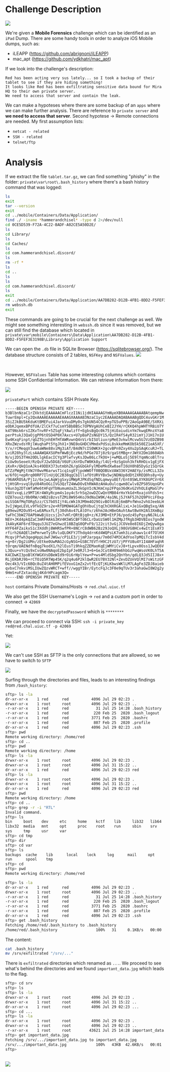 # Challenge Description

<img src="images/img1.png" />
<br>

We're given a **Mobile Forensics** challenge which can be identified as an `iPad` Dump.
There are some handy tools in order to analyze iOS Mobile dumps, such as:
* iLEAPP (https://github.com/abrignoni/iLEAPP)
* mac_apt (https://github.com/ydkhatri/mac_apt)

If we look into the challenge's description:
```
Red has been acting very sus lately... so I took a backup of their tablet to see if they are hiding something!
It looks like Red has been exfiltrating sensitive data bound for Mira HQ to their own private server. 
We need to access that server and contain the leak.
```

We can make a hypoteses where there are some backup of an `apps` where we can make further analysis.
There are reference to `private server` and **we need to access that server**. 
Second hypotese -> Remote connections are needed.
My first assumption lists:
* `netcat - related`
* `SSH - related`
* `telnet/ftp`

# Analysis

If we extract the file `tablet.tar.gz`, we can find something "phishy" in the folder:
`private\var\root\.bash_history` where there's a bash history command that was logged:

```bash
ls
exit
tar --version
exit
cd ../mobile/Containers/Data/Application/
find ./ -iname *hammerandchisel* -type d 2>/dev/null
cd 0CE5D539-F72A-4C22-BADF-A02CE5A50D2E/
ls
cd Library/
ls
cd Caches/
ls
cd com.hammerandchisel.discord/
ls
rm -rf *
ls
cd ..
ls
ls
cd com.hammerandchisel.discord/
ls
exit
cd ../mobile/Containers/Data/Application/AA7DB282-D12B-4FB1-8DD2-F5FEF3E3198B/Library/Application\ Support/
rm webssh.db 
exit
```

These commands are going to be crucial for the next challenge as well. We might see something interesting in
`webssh.db` since it was removed, but we can still find the database which located in
`private\var\mobile\Containers\Data\Application\AA7DB282-D12B-4FB1-8DD2-F5FEF3E3198B\Library\Application Support`

We can open the `.db` file in SQLite Browser (https://sqlitebrowser.org/).
The database structure consists of 2 tables, `NSFKey` and `NSFValues`.
<img src="images/img2.png" />

<br>

However, `NSFValues` Table has some interesting columns which contains some SSH Confidential Information.
We can retrieve information from there:

<img src="images/img3.png" />
<br>

`privatePart` which contains SSH Private Key.
```
-----BEGIN OPENSSH PRIVATE KEY-----
b3BlbnNzaC1rZXktdjEAAAAACmFlczI1Ni1jdHIAAAAGYmNyeXB0AAAAGAAAABAtqempNw
TuwrEmpl+Cy2QxAAAAEAAAAAEAAAGXAAAAB3NzaC1yc2EAAAADAQABAAABgQDC4uvGKr1M
35iZJkBU5kKduKtBMEFui4JarkVuuDMy0s7gkUN54CQzR+pTG5uPPB/2AoGpA9BE/5XRXi
eObKJqemxBPdfUA/ZlCkf7uCsmY5BbBBSc7dPNVgAUhCeBI2JYH/rCKKQ4hpWHTYRBiU7Y
k4T9Nsk6rsIZKvTnvRF+5ZSqFjYAwlzff+EgbsBgQc0k75jHiEoiudinYm7kwqEMnzXYa8
perPtukJ3QaOjgPP6tOSD4P0X7Axcs+U7pBaPZsNGDY15/QzIR4fS4yR32imYjJ1H17n1U
Ew4KxqFinpt/qGZTGjnhEHfHfAWRvwnQ4nVirbISUliuxrpMeE3vkwlMcvw5UJVzEDZB98
XRxZWzvdsYRjlWuqhaPt5YgJhX1+3NE0oGHDCVMmdxPdSsL8skkeMmKOb5k50EZ1eA5XF/
Y/x/rCMeqqV3uw6aWNe88viMg3iAT/B4dN7cIS0WKX+2gcvBPn9Zxy4Xu2pSAqKcuRJ+TL
LviR28hy3lzLsAAAWQAXSUPmfWwBjEczNd/hPGe7O7j8z9/gaStMBg+rJWtV2Dm1860Abh
N/uj2DS3THm2ODLlgkEacICYg3PlwfvyKsJDw86Lc7kOU+j+wMQLoSj5E9lYqmNcoBlTru
CiUw9oSeoeV/RzQuYJ2w5DG8/V6UFiXnYDuTW0Kk8y/l4Uj+9zSgUoh3kfkRHOiv1gEjFX
iKxR+/QkQ1oAJks49DDX373utmbhZ6/gGGbGkFylMDeMkdXw0aeTI6UX0hB5DyGz1SQrGk
bTZzPWgMjtVWJY0wvM6arwsT1cq1sgEYjpoWWOff0BQOBUxVAW336Y2HAEYp/zsMCLL3Zo
w/6fOj+epRrq00RP7IlnUjQC2B38qgCbIllafOtURVYBx5wjNDNUp8dDt2XREQ0hs8y+Uy
/96AKROSA/Pj1z/6xjwLAqWjgSxyiMWpRJPKdSqfNDLqmwyu8Ef/Ent0SWLXYK8GPCVr6X
tjHtGR+svql8yU04RoOGiIVG3QzTZ4WwDOvEhRWA0zAHAuOulcqwm8Cwlv8ZPS05UqoGPx
V4un3g2DTsWfaMe6tHFqVTbNumumUaZL3kGpVIcNJKmCnp2FPqo36dKvG2VhOLEqMaGlPv
FAXtvxqLiz9MT1Kr4WXyRcpm4s1oy4c5rhSq2owDZCwQntMB04rHxYkGd+RxajoVFds5+c
UZ87oux2/0b0RW/cWB2sBzvsTZMi8W954KoJ9dNaIW9K/4a1NLj5JYAF5Jh2Q9PVciFOxp
oiSSOAfMqTORg5zz/CS7bO5IjY4LcWk19JM9m4O29OivBOlRiBj6mBPnfWno2vhUJeebLH
3vIjWgeLEVLv9fkOZ9rs2e+RfDMOW4GATgOhVbuCjtqChCHXRGAlixL+Je1GxQBg5xq/AN
g89ewzM2Ou95+LwEAMuxfLfj30dhAv47LAlOYv/z6hmJAcHBeOAuhtAwtBwVH2AS3XmBqz
twFhC3bWZ7OAPbWwBjUzcsj2n7vHlrQRtBjq0+z/KJ3MD+EtPJ6/podz45yPqsyN6JkLcA
NEV+JKd4pkQZaC3mRFHAkG3KV4K5WSCBFTd6CLrDaUzSW0l1HZMpJfRgb3HDVBIos7gndW
1kAkyKAF6rd7Dqqu3JUZ7eGhwzE18BZqG0QPxF9/122cit3vGjJCOVe8e8I6DjZmQyw8ga
HYF64FZaikxS1c3Xddhj8WHRSwfPR+8NCrC8dWB62Bz29JoQXLj98GVG8HCv4wIt1EsAY3
rfirh26AQEl2mPmrweTy1RvluQLOKFYJThdq4drnKd4WQPsLK7umh3izahawv1c4f7OlKH
McqvjPfwh3qegHppLUwFJWGw/cP1LE3/jjmPJarpqa/7m0d74M3CAdYoo7pMQiTcIsbV4d
+g+0r/Dg2iUMn/zEtke0UwMAG2cGyNSG+GSBC7EVTrH9C2tzU7/jPFYU8u4Y1I4AHFaqhR
tOrqm/UAENdfnBqg7kodX1/h2lEusTi9hkqZZEMaoKqEjWMYiCvJ8+tLpvx0Oss1JwQE6V
L3Quu+vYcQs9xCvoNw0NAqoE2bpIpFJe0RJl3+6+GeJCut8H09m6hbGzFwqWsoVK0LhT5A
K4CDwKI3poBlKYWGXVsDBeWId9rOi6rHplYew+P+ws4MldSbg2QnYbn/gdLQ3Jd5IIJ8x+
RLjEKbRJ9b+rCTOiQ5RTWp45K/q2q4u6P2klQwR2EU7BV32Nl+ZevDZUnVQlMI7sWitzGF
Oec4k3/VIc6BQc8uZ4tAH0MPifEVoxG1mZx2vtfEcQTjKLKbwsWKlLM7LAgFe3ZDJ8aieb
qvbxC7nkviMSLIUwZQzvWRCT+wff//wggYIBr/EytcFqJc3F0e9qTUv3r3ahaGwI8W2g2y
9HmS+uFZxtacdqj4KdrHPcagm3Q=
-----END OPENSSH PRIVATE KEY-----
```

`host` contains Private Domains/Hosts -> `red.chal.uiuc.tf`

We also get the SSH Username's Login -> `red`
and a custom port in order to connect -> `42069`

Finally, we have the `decryptedPassword` which is `********`

We can proceed to connect via SSH:
`ssh -i private_key red@red.chal.uiuc.tf -p 42069`

Yet:

<img src="images/img4.png" />
<br>

We can't use SSH as SFTP is the only connections that are allowed, so
we have to switch to `SFTP`

<img src="images/img5.png" />

Surfing through the directories and files, leads to an interesting findings
from `/bash_history`:

```bash
sftp> ls -la
dr-xr-xr-x    1 red      red          4096 Jul 29 02:23 .
drwxr-xr-x    1 root     root         4096 Jul 29 02:23 ..
-r-xr-xr-x    1 red      red            31 Jul 25 14:28 .bash_history
-r-xr-xr-x    1 red      red           220 Feb 25  2020 .bash_logout
-r-xr-xr-x    1 red      red          3771 Feb 25  2020 .bashrc
-r-xr-xr-x    1 red      red           807 Feb 25  2020 .profile
dr-xr-xr-x    1 red      red          4096 Jul 29 02:23 .ssh
sftp> pwd
Remote working directory: /home/red
sftp> cd ..
sftp> pwd
Remote working directory: /home
sftp> ls -la
drwxr-xr-x    1 root     root         4096 Jul 29 02:23 .
drwxr-xr-x    1 root     root         4096 Jul 31 15:22 ..
dr-xr-xr-x    1 red      red          4096 Jul 29 02:23 red
sftp> ls -la
drwxr-xr-x    1 root     root         4096 Jul 29 02:23 .
drwxr-xr-x    1 root     root         4096 Jul 31 15:22 ..
dr-xr-xr-x    1 red      red          4096 Jul 29 02:23 red
sftp> pwd
Remote working directory: /home
sftp> cd ..
sftp> grep -r -i "RTL"
Invalid command.
sftp> ls
bin     boot    dev     etc     home    kctf    lib     lib32   lib64   
libx32  media   mnt     opt     proc    root    run     sbin    srv     
sys     tmp     usr     var     
sftp> cd tmp
sftp> dir
sftp> cd var
sftp> ls
backups  cache    lib      local    lock     log      mail     opt      
run      spool    tmp      
sftp> cd 
sftp> pwd
Remote working directory: /home/red

sftp> ls -la
dr-xr-xr-x    1 red      red          4096 Jul 29 02:23 .
drwxr-xr-x    1 root     root         4096 Jul 29 02:23 ..
-r-xr-xr-x    1 red      red            31 Jul 25 14:28 .bash_history
-r-xr-xr-x    1 red      red           220 Feb 25  2020 .bash_logout
-r-xr-xr-x    1 red      red          3771 Feb 25  2020 .bashrc
-r-xr-xr-x    1 red      red           807 Feb 25  2020 .profile
dr-xr-xr-x    1 red      red          4096 Jul 29 02:23 .ssh
sftp> get .bash_history
Fetching /home/red/.bash_history to .bash_history
/home/red/.bash_history                 100%   31     0.1KB/s   00:00    
```

The content:
```bash
cat .bash_history
mv /srv/exfiltrated "/srv/..."
```

There is `exfiltrated` directories which renamed as `...`. 
We proceed to see what's behind the directories and we found `important_data.jpg` which
leads to the flag.

```bash
sftp> cd srv
sftp> ls
sftp> ls -la
drwxr-xr-x    1 root     root         4096 Jul 29 02:23 .
drwxr-xr-x    1 root     root         4096 Jul 31 15:22 ..
dr-xr-xr-x    1 root     root         4096 Jul 29 02:23 ...
sftp> cd ...
sftp> ls -la
dr-xr-xr-x    1 root     root         4096 Jul 29 02:23 .
drwxr-xr-x    1 root     root         4096 Jul 29 02:23 ..
-r-xr-xr-x    1 root     root        43621 Jul 25 14:28 important_data.jpg
sftp> get important_data.jpg 
Fetching /srv/.../important_data.jpg to important_data.jpg
/srv/.../important_data.jpg             100%   43KB  42.6KB/s   00:01    
sftp>
```
<br>

<img src="images/important_data.jpg" />


